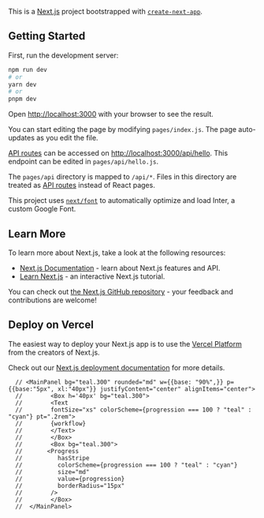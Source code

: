 This is a [Next.js](https://nextjs.org/) project bootstrapped with [`create-next-app`](https://github.com/vercel/next.js/tree/canary/packages/create-next-app).

## Getting Started

First, run the development server:

```bash
npm run dev
# or
yarn dev
# or
pnpm dev
```

Open [http://localhost:3000](http://localhost:3000) with your browser to see the result.

You can start editing the page by modifying `pages/index.js`. The page auto-updates as you edit the file.

[API routes](https://nextjs.org/docs/api-routes/introduction) can be accessed on [http://localhost:3000/api/hello](http://localhost:3000/api/hello). This endpoint can be edited in `pages/api/hello.js`.

The `pages/api` directory is mapped to `/api/*`. Files in this directory are treated as [API routes](https://nextjs.org/docs/api-routes/introduction) instead of React pages.

This project uses [`next/font`](https://nextjs.org/docs/basic-features/font-optimization) to automatically optimize and load Inter, a custom Google Font.

## Learn More

To learn more about Next.js, take a look at the following resources:

- [Next.js Documentation](https://nextjs.org/docs) - learn about Next.js features and API.
- [Learn Next.js](https://nextjs.org/learn) - an interactive Next.js tutorial.

You can check out [the Next.js GitHub repository](https://github.com/vercel/next.js/) - your feedback and contributions are welcome!

## Deploy on Vercel

The easiest way to deploy your Next.js app is to use the [Vercel Platform](https://vercel.com/new?utm_medium=default-template&filter=next.js&utm_source=create-next-app&utm_campaign=create-next-app-readme) from the creators of Next.js.

Check out our [Next.js deployment documentation](https://nextjs.org/docs/deployment) for more details.

      // <MainPanel bg="teal.300" rounded="md" w={{base: "90%",}} p={{base:"5px", xl:"40px"}} justifyContent="center" alignItems="center">
      //        <Box h='40px' bg="teal.300">
      //        <Text
      //        fontSize="xs" colorScheme={progression === 100 ? "teal" : "cyan"} pt=".2rem">
      //        {workflow}
      //        </Text>
      //        </Box>
      //        <Box bg="teal.300">
      //       <Progress
      //          hasStripe
      //          colorScheme={progression === 100 ? "teal" : "cyan"}
      //          size="md"
      //          value={progression}
      //          borderRadius="15px"
      //        />
      //        </Box>
      //  </MainPanel>
